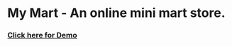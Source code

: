 # My Mart - An online mini mart store.

### [Click here for Demo](https://brave-leavitt-e8e846.netlify.app/)
